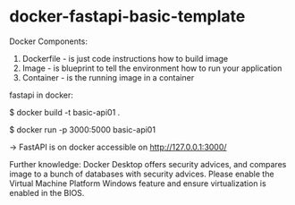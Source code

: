 # docker-fastapi-basic-template

Docker Components:
1. Dockerfile - is just code instructions how to build image
2. Image      - is blueprint to tell the environment how to run your application
3. Container  - is the running image in a container


fastapi in docker:

$ docker build -t basic-api01 .

$ docker run -p 3000:5000 basic-api01

-> FastAPI is on docker accessible on http://127.0.0.1:3000/


Further knowledge:
Docker Desktop offers security advices, and compares image to a bunch of databases with security advices.
Please enable the Virtual Machine Platform Windows feature and ensure virtualization is enabled in the BIOS.
